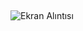 ## 

![Ekran Alıntısı](https://user-images.githubusercontent.com/30186772/64995000-c58be900-d8e2-11e9-99a0-bc778ccc60d9.PNG)

